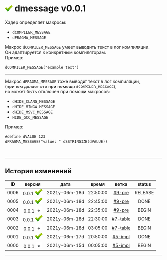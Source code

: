 [M]: #main  "вывод сообщений в лог компиляции"
[P]: ../icons/progress.png
[S]: ../icons/success.png
[F]: ../icons/failed.png
[D]: ../icons/danger.png
[E]: ../icons/empty.png
[B]: ../icons/bug.png
[N]: ../icons/na.png

<a name="main"></a>
[![S]][M] dmessage v0.0.1
=========================
Хэдер определяет макросы:  
  - `dCOMPILER_MESSAGE` 
  - `dPRAGMA_MESSAGE`

Макрос `dCOMPILER_MESSAGE` умеет выводить текст в лог компиляции.  
Он адаптируется к конкретным компиляторам.  
Пример:  
```
dCOMPILER_MESSAGE("example text") 
```

--------------------------------------------------------------------------------

Макрос `dPRAGMA_MESSAGE` тоже выводит текст в лог компиляции,  
(причем делает это при помощи `dCOMPILER_MESSAGE`),  
но может быть отключен при помощи макросов:  
  - `dHIDE_CLANG_MESSAGE`
  - `dHIDE_MINGW_MESSAGE`
  - `dHIDE_MSVC_MESSAGE`
  - `HIDE_GCC_MESSAGE`

Пример:  

```
#define dVALUE 123
dPRAGMA_MESSAGE("value: " dSSTRINGIZE(dVALUE))
```

<br/>

--------------------------------------------------------------------------------

История изменений 
-----------------

| **ID** | версия          |     дата      |  время   |   ветка    | status  |  
|:------:|:---------------:|:-------------:|:--------:|:----------:|:-------:|  
|  0006  | 0.0.1 [![S]][M] | 2021y-06m-18d | 22:50:00 | [#9-pre]   | RELEASE |  
|  0005  | 0.0.1 [![S]][M] | 2021y-06m-18d | 22:45:00 | [#9-pre]   | DONE    |  
|  0004  | 0.0.1 [![E]][M] | 2021y-06m-18d | 22:35:00 | [#9-pre]   | BEGIN   |  
|  0003  | 0.0.1 [![S]][M] | 2021y-06m-18d | 22:30:00 | [#7-table] | DONE    |  
|  0002  | 0.0.1 [![E]][M] | 2021y-06m-18d | 03:05:00 | [#7-table] | BEGIN   |  
|  0001  | 0.0.1 [![S]][M] | 2021y-06m-17d | 20:50:00 | [#5-impl]  | DONE    |  
|  0000  | 0.0.1 [![E]][M] | 2021y-06m-15d | 00:05:00 | [#5-impl]  | BEGIN   |  

--------------------------------------------------------------------------------

[#9-pre]:   ../history.md//#v002
[#7-table]: ../history.md//#v002
[#5-impl]:  ../history.md//#v002
